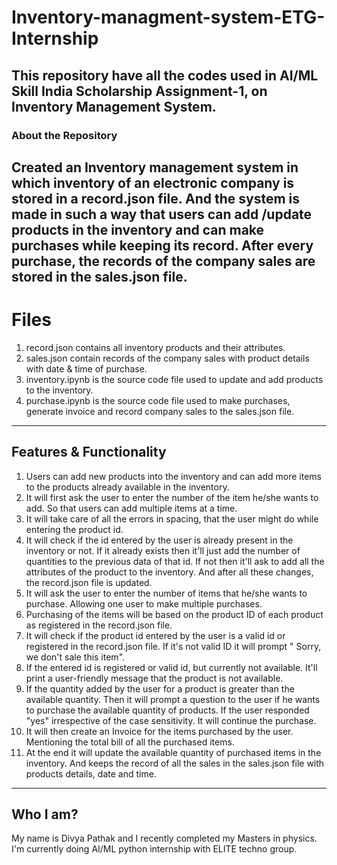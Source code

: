 # Inventory-managment-system-ETG-Internship
 This repository have all the codes used in AI/ML Skill India Scholarship Assignment-1, on Inventory Management System.
-------------

### About the Repository
Created an Inventory management system in which inventory of an electronic company is stored in a record.json file. And the system is made in such a way that users can add /update products in the inventory and can make purchases while keeping its record.  After every purchase, the records of the company sales are stored in the sales.json file.
-------------

# Files
1. record.json contains all inventory products and their attributes.
2. sales.json contain records of the company sales with product details with date & time of purchase.
3. inventory.ipynb is the source code file used to update and add products to the inventory.
4. purchase.ipynb is the source code file used to make purchases, generate invoice and record company sales to the sales.json file.
---------------

## Features & Functionality

1. Users can add new products into the inventory and can add more items to the products already available in the inventory.
2. It will first ask the user to enter the number of the item he/she wants to add. So that users can add multiple items at a time. 
3. It will take care of all the errors in spacing, that the user might do while entering the product id.
4. It will check if the id entered by the user is already present in the inventory or not. If it already exists then it'll just add the number of quantities to the previous data      of that id. If not then it'll ask to add all the attributes of the product to the inventory. And after all these changes, the record.json file is updated.
5. It will ask the user to enter the number of items that he/she wants to purchase. Allowing one user to make multiple purchases.
6. Purchasing of the items will be based on the product ID of each product as registered in the record.json file.
7. It will check if the product id entered by the user is a valid id or registered in the record.json file. If it's not valid ID it will prompt " Sorry, we don't sale this item".
8. If the entered id is registered or valid id, but currently not available. It'll print a user-friendly message that the product is not available.
9. If the quantity added by the user for a product is greater than the available quantity. Then it will prompt a question to the user if he wants to purchase the available            quantity of products. If the user responded "yes" irrespective of the case sensitivity. It will continue the purchase.
10. It will then create an Invoice for the items purchased by the user. Mentioning the total bill of all the purchased items.
11. At the end it will update the available quantity of purchased items in the inventory. And keeps the record of all the sales in the sales.json file with products details, date     and time.
-----------------

## Who I am?
My name is Divya Pathak and I recently completed my Masters in physics. I'm currently doing AI/ML python internship with ELITE techno group.

